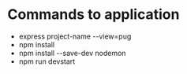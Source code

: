 <h1>Commands to application</h1>

<ul>
<li>express project-name --view=pug</li>
<li>npm install</li>
<li>npm install --save-dev nodemon</li>
<li>npm run devstart</li>
</ul>
